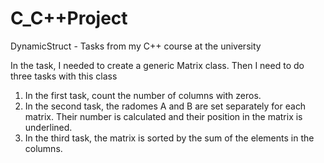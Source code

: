 # C_C++Project

DynamicStruct - Tasks from my C++ course at the university

In the task, I needed to create a generic Matrix class.
Then I need to do three tasks with this class
1) In the first task, count the number of columns with zeros.
2) In the second task, the radomes A and B are set separately for each matrix. Their number is calculated and their position in the matrix is underlined.
3) In the third task, the matrix is sorted by the sum of the elements in the columns. 
